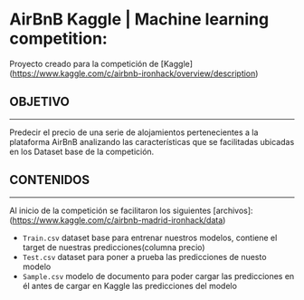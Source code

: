 # AirBnB Kaggle | Machine learning competition:
Proyecto creado para la competición de [Kaggle] (https://www.kaggle.com/c/airbnb-ironhack/overview/description)

## OBJETIVO
---
Predecir el precio de una serie de alojamientos pertenecientes a la plataforma AirBnB analizando las características que se facilitadas ubicadas en los Dataset base de la competición.

## CONTENIDOS
---
Al inicio de la competición se facilitaron los siguientes [archivos]:(https://www.kaggle.com/c/airbnb-madrid-ironhack/data)

* `Train.csv` dataset base para entrenar nuestros modelos, contiene el target de nuestras predicciones(columna precio)
* `Test.csv` dataset para poner a prueba las predicciones de nuesto modelo
* `Sample.csv` modelo de documento para poder cargar las predicciones en él antes de cargar en Kaggle las predicciones del modelo
